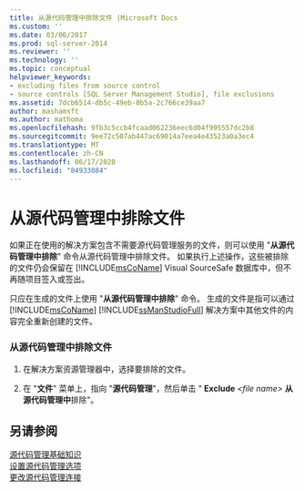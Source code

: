 ```yaml
---
title: 从源代码管理中排除文件 |Microsoft Docs
ms.custom: ''
ms.date: 03/06/2017
ms.prod: sql-server-2014
ms.reviewer: ''
ms.technology: ''
ms.topic: conceptual
helpviewer_keywords:
- excluding files from source control
- source controls [SQL Server Management Studio], file exclusions
ms.assetid: 7dcb6514-db5c-49eb-8b5a-2c766ce39aa7
author: mashamsft
ms.author: mathoma
ms.openlocfilehash: 9fb3c5ccb4fcaad062236eec6d04f995557dc2b8
ms.sourcegitcommit: 9ee72c507ab447ac69014a7eea4e43523a0a3ec4
ms.translationtype: MT
ms.contentlocale: zh-CN
ms.lasthandoff: 06/17/2020
ms.locfileid: "84933084"
---
```

# <a name="exclude-files-from-source-control"></a>从源代码管理中排除文件
  如果正在使用的解决方案包含不需要源代码管理服务的文件，则可以使用 "**从源代码管理中排除**" 命令从源代码管理中排除文件。 如果执行上述操作，这些被排除的文件仍会保留在 [!INCLUDE[msCoName](../includes/msconame-md.md)] Visual SourceSafe 数据库中，但不再随项目签入或签出。  
  
 只应在生成的文件上使用 "**从源代码管理中排除**" 命令。 生成的文件是指可以通过 [!INCLUDE[msCoName](../includes/msconame-md.md)] [!INCLUDE[ssManStudioFull](../includes/ssmanstudiofull-md.md)] 解决方案中其他文件的内容完全重新创建的文件。  
  
### <a name="to-exclude-a-file-from-source-control"></a>从源代码管理中排除文件  
  
1.  在解决方案资源管理器中，选择要排除的文件。  
  
2.  在 "**文件**" 菜单上，指向 "**源代码管理**"，然后单击 " **Exclude** *\<file name>* **从源代码管理中**排除"。  
  
## <a name="see-also"></a>另请参阅  
 [源代码管理基础知识](../../2014/database-engine/source-control-basics.md)   
 [设置源代码管理选项](../../2014/database-engine/set-source-control-options.md)   
 [更改源代码管理连接](../../2014/database-engine/change-source-control-connections.md)  
  
  
